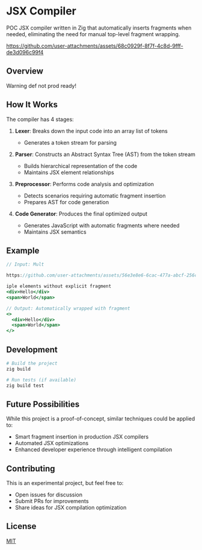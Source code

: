 # JSX Compiler

POC JSX compiler written in Zig that automatically inserts fragments when needed, eliminating the need for manual top-level fragment wrapping.


https://github.com/user-attachments/assets/68c0929f-8f7f-4c8d-9fff-de3d096c99f4


## Overview

Warning def not prod ready!

## How It Works

The compiler has 4 stages:

1. **Lexer**: Breaks down the input code into an array list of tokens
   - Generates a token stream for parsing

2. **Parser**: Constructs an Abstract Syntax Tree (AST) from the token stream
   - Builds hierarchical representation of the code
   - Maintains JSX element relationships

3. **Preprocessor**: Performs code analysis and optimization
   - Detects scenarios requiring automatic fragment insertion
   - Prepares AST for code generation

4. **Code Generator**: Produces the final optimized output
   - Generates JavaScript with automatic fragments where needed
   - Maintains JSX semantics

## Example

```jsx
// Input: Mult

https://github.com/user-attachments/assets/56e3e8e6-6cac-477a-abcf-256c65826b81

iple elements without explicit fragment
<div>Hello</div>
<span>World</span>

// Output: Automatically wrapped with fragment
<>
  <div>Hello</div>
  <span>World</span>
</>
```

## Development

```bash
# Build the project
zig build

# Run tests (if available)
zig build test
```

## Future Possibilities

While this project is a proof-of-concept, similar techniques could be applied to:
- Smart fragment insertion in production JSX compilers
- Automated JSX optimizations
- Enhanced developer experience through intelligent compilation

## Contributing

This is an experimental project, but feel free to:
- Open issues for discussion
- Submit PRs for improvements
- Share ideas for JSX compilation optimization

## License
[MIT](LICENSE)
